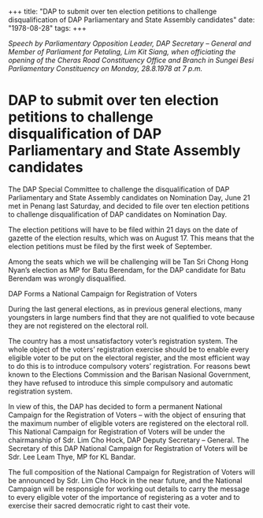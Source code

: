 +++ 
title: "DAP to submit over ten election petitions to challenge disqualification of DAP Parliamentary and State Assembly candidates"
date: "1978-08-28"
tags:
+++

_Speech by Parliamentary Opposition Leader, DAP Secretary – General and Member of Parliament for Petaling, Lim Kit Siang, when officiating the opening of the Cheras Road Constituency Office and Branch in Sungei Besi Parliamentary Constituency on Monday, 28.8.1978 at 7 p.m._

# DAP to submit over ten election petitions to challenge disqualification of DAP Parliamentary and State Assembly candidates

The DAP Special Committee to challenge the disqualification of DAP Parliamentary and State Assembly candidates on Nomination Day, June 21 met in Penang last Saturday, and decided to file over ten election petitions to challenge disqualification of DAP candidates on Nomination Day.</u>

The election petitions will have to be filed within 21 days on the date of gazette of the election results, which was on August 17. This means that the election petitions must be filed by the first week of September.

Among the seats which we will be challenging will be Tan Sri Chong Hong Nyan’s election as MP for Batu Berendam, for the DAP candidate for Batu Berendam was wrongly disqualified.

DAP Forms a National Campaign for Registration of Voters 

During the last general elections, as in previous general elections, many youngsters in large numbers find that they are not qualified to vote because they are not registered on the electoral roll.

The country has a most unsatisfactory voter’s registration system. The whole object of the voters’ registration exercise should be to enable every eligible voter to be put on the electoral register, and the most efficient way to do this is to introduce compulsory voters’ registration. For reasons bewt known to the Elections Commission and the Barisan Nasional Government, they have refused to introduce this simple compulsory and automatic registration system.

In view of this, the DAP has decided to form a permanent National Campaign for the Registration of Voters – with the object of ensuring that the maximum number of eligible voters are registered on the electoral roll. This National Campaign for Registration of Voters will be under the chairmanship of Sdr. Lim Cho Hock, DAP Deputy Secretary – General. The Secretary of this DAP National Campaign for Registration of Voters will be Sdr. Lee Leam Thye, MP for KL Bandar.

The full composition of the National Campaign for Registration of Voters will be announced by Sdr. Lim Cho Hock in the near future, and the National Campaign will be responsigle for working out details to carry the message to every eligible voter of the importance of registering as a voter and to exercise their sacred democratic right to cast their vote.
 
